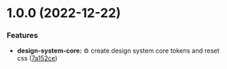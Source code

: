 # 1.0.0 (2022-12-22)

### Features

- **design-system-core:** ⚙️ create design system core tokens and reset css ([7a152ce](https://github.com/oriworks/workspace/commit/7a152ce7c6652bfc88dc0f271ef70e5806615b5b))
